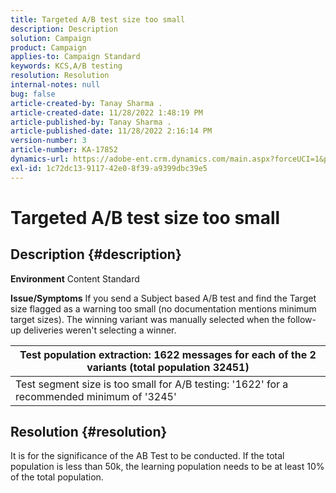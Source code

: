 ```yaml
---
title: Targeted A/B test size too small
description: Description
solution: Campaign
product: Campaign
applies-to: Campaign Standard
keywords: KCS,A/B testing
resolution: Resolution
internal-notes: null
bug: false
article-created-by: Tanay Sharma .
article-created-date: 11/28/2022 1:48:19 PM
article-published-by: Tanay Sharma .
article-published-date: 11/28/2022 2:16:14 PM
version-number: 3
article-number: KA-17852
dynamics-url: https://adobe-ent.crm.dynamics.com/main.aspx?forceUCI=1&pagetype=entityrecord&etn=knowledgearticle&id=aa5e4c4d-236f-ed11-9562-6045bd006239
exl-id: 1c72dc13-9117-42e0-8f39-a9399dbc39e5
---
```

# Targeted A/B test size too small

## Description {#description}

<b>Environment</b>
Content Standard


<b>Issue/Symptoms</b>
If you send a Subject based A/B test and find the Target size flagged as a warning too small (no documentation mentions minimum target sizes). The winning variant was manually selected when the follow-up deliveries weren't selecting a winner.




|     Test population extraction: 1622 messages for each of the 2 variants (total population 32451)     |
| --- |
|     Test segment size is too small for A/B testing: '1622' for a recommended minimum of '3245'     |



## Resolution {#resolution}


It is for the significance of the AB Test to be conducted. If the total population is less than 50k, the learning population needs to be at least 10% of the total population.
